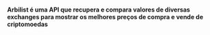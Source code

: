 # <h4>Arbilist é uma API que recupera e compara valores de diversas exchanges para mostrar os melhores preços de compra e vende de criptomoedas</h4> 
